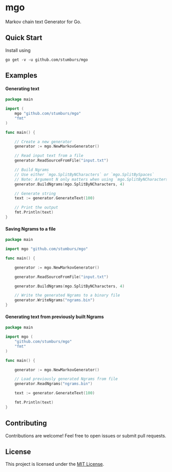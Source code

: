 # mgo
Markov chain text Generator for Go.

## Quick Start

Install using
```console
go get -v -u github.com/stumburs/mgo
```

## Examples

#### Generating text

```go
package main

import (
	mgo "github.com/stumburs/mgo"
	"fmt"
)

func main() {

	// Create a new generator
	generator := mgo.NewMarkovGenerator()

	// Read input text from a file
	generator.ReadSourceFromFile("input.txt")

	// Build Ngrams
	// Use either `mgo.SplitByNCharacters` or `mgo.SplitBySpaces`
	// Note: Argument N only matters when using `mgo.SplitByNCharacters`
	generator.BuildNgrams(mgo.SplitByNCharacters, 4)

	// Generate string
	text := generator.GenerateText(100)

	// Print the output
	fmt.Println(text)
}
```

#### Saving Ngrams to a file

```go
package main

import mgo "github.com/stumburs/mgo"

func main() {

	generator := mgo.NewMarkovGenerator()

	generator.ReadSourceFromFile("input.txt")

	generator.BuildNgrams(mgo.SplitByNCharacters, 4)

	// Write the generated Ngrams to a binary file
	generator.WriteNgrams("ngrams.bin")
}
```

#### Generating text from previously built Ngrams

```go
package main

import mgo (
	"github.com/stumburs/mgo"
	"fmt"
)

func main() {

	generator := mgo.NewMarkovGenerator()

	// Load previously generated Ngrams from file
	generator.ReadNgrams("ngrams.bin")

	text := generator.GenerateText(100)

	fmt.Println(text)
}
```

## Contributing

Contributions are welcome! Feel free to open issues or submit pull requests.

## License

This project is licensed under the [MIT License](LICENSE).

